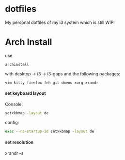 # dotfiles
My personal dotfiles of my i3 system which is still WIP!

# Arch Install
use
```bash
archinstall
```
with desktop -> i3 -> i3-gaps and the following packages: 
```
vim kitty firefox feh git dmenu xorg-xrandr
```
#### set keyboard layout
Console: 
```bash
setxkbmap -layout de
```
config: 
```bash
exec --no-startup-id setxkbmap -layout de
```
#### set resolution
xrandr -s <RESOLUTION>


